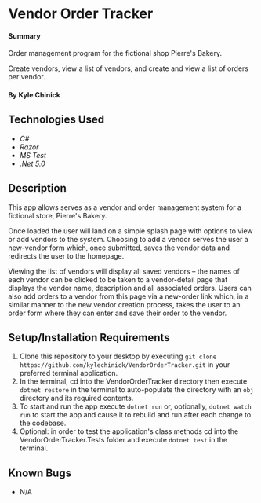 # Vendor Order Tracker

#### Summary

Order management program for the fictional shop Pierre's Bakery.

Create vendors, view a list of vendors, and create and view a list of orders per vendor.

#### By Kyle Chinick

## Technologies Used

- _C#_
- _Razor_
- _MS Test_
- _.Net 5.0_

## Description

This app allows serves as a vendor and order management system for a fictional store, Pierre's Bakery.

Once loaded the user will land on a simple splash page with options to view or add vendors to the system. Choosing to add a vendor serves the user a new-vendor form which, once submitted, saves the vendor data and redirects the user to the homepage.

Viewing the list of vendors will display all saved vendors – the names of each vendor can be clicked to be taken to a vendor-detail page that displays the vendor name, description and all associated orders. Users can also add orders to a vendor from this page via a new-order link which, in a similar manner to the new vendor creation process, takes the user to an order form where they can enter and save their order to the vendor.

## Setup/Installation Requirements

1. Clone this repository to your desktop by executing `git clone https://github.com/kylechinick/VendorOrderTracker.git` in your preferred terminal application.
2. In the terminal, cd into the VendorOrderTracker directory then execute `dotnet restore` in the terminal to auto-populate the directory with an `obj` directory and its required contents.
3. To start and run the app execute `dotnet run` or, optionally, `dotnet watch run` to start the app and cause it to rebuild and run after each change to the codebase.
4. Optional: in order to test the application's class methods cd into the VendorOrderTracker.Tests folder and execute `dotnet test` in the terminal.

## Known Bugs

- N/A
